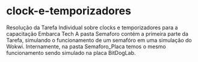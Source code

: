 # clock-e-temporizadores
Resolução da Tarefa Individual sobre clocks e temporizadores para a capacitação Embarca Tech
A pasta Semaforo contém a primeira parte da Tarefa, simulando o funcionamento de um semafóro em uma simulação do Wokwi.
    Internamente, na pasta Semaforo_Placa temos o mesmo funcionamento sendo simulado na placa BitDogLab.